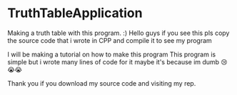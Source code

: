 # TruthTableApplication
Making a truth table with this program. :) 
Hello guys if you see this pls copy the source code that i wrote in CPP and compile it to see my program

I will be making a tutorial on how to make this program
This program is simple but i wrote many lines of code for it maybe it's because im dumb 😢😭😭

Thank you if you download my source code and visiting my rep.

